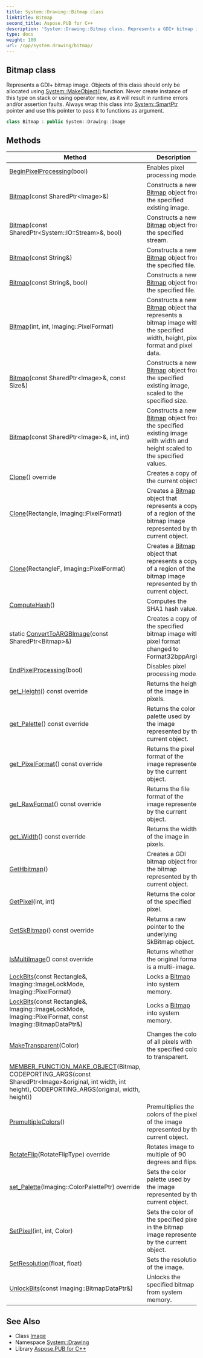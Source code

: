 ```yaml
---
title: System::Drawing::Bitmap class
linktitle: Bitmap
second_title: Aspose.PUB for C++
description: 'System::Drawing::Bitmap class. Represents a GDI+ bitmap image. Objects of this class should only be allocated using System::MakeObject() function. Never create instance of this type on stack or using operator new, as it will result in runtime errors and/or assertion faults. Always wrap this class into System::SmartPtr pointer and use this pointer to pass it to functions as argument in C++.'
type: docs
weight: 100
url: /cpp/system.drawing/bitmap/
---
```

## Bitmap class


Represents a GDI+ bitmap image. Objects of this class should only be allocated using [System::MakeObject()](../../system/makeobject/) function. Never create instance of this type on stack or using operator new, as it will result in runtime errors and/or assertion faults. Always wrap this class into [System::SmartPtr](../../system/smartptr/) pointer and use this pointer to pass it to functions as argument.

```cpp
class Bitmap : public System::Drawing::Image
```

## Methods

| Method | Description |
| --- | --- |
| [BeginPixelProcessing](./beginpixelprocessing/)(bool) | Enables pixel processing mode. |
| [Bitmap](./bitmap/)(const SharedPtr\<Image\>\&) | Constructs a new [Bitmap](./) object from the specified existing image. |
| [Bitmap](./bitmap/)(const SharedPtr\<System::IO::Stream\>\&, bool) | Constructs a new [Bitmap](./) object from the specified stream. |
| [Bitmap](./bitmap/)(const String\&) | Constructs a new [Bitmap](./) object from the specified file. |
| [Bitmap](./bitmap/)(const String\&, bool) | Constructs a new [Bitmap](./) object from the specified file. |
| [Bitmap](./bitmap/)(int, int, Imaging::PixelFormat) | Constructs a new [Bitmap](./) object that represents a bitmap image with the specified width, height, pixel format and pixel data. |
| [Bitmap](./bitmap/)(const SharedPtr\<Image\>\&, const Size\&) | Constructs a new [Bitmap](./) object from the specified existing image, scaled to the specified size. |
| [Bitmap](./bitmap/)(const SharedPtr\<Image\>\&, int, int) | Constructs a new [Bitmap](./) object from the specified existing image with width and height scaled to the specified values. |
| [Clone](./clone/)() override | Creates a copy of the current object. |
| [Clone](./clone/)(Rectangle, Imaging::PixelFormat) | Creates a [Bitmap](./) object that represents a copy of a region of the bitmap image represented by the current object. |
| [Clone](./clone/)(RectangleF, Imaging::PixelFormat) | Creates a [Bitmap](./) object that represents a copy of a region of the bitmap image represented by the current object. |
| [ComputeHash](./computehash/)() | Computes the SHA1 hash value. |
| static [ConvertToARGBImage](./converttoargbimage/)(const SharedPtr\<Bitmap\>\&) | Creates a copy of the specified bitmap image with pixel format changed to Format32bppArgb. |
| [EndPixelProcessing](./endpixelprocessing/)(bool) | Disables pixel processing mode. |
| [get_Height](./get_height/)() const override | Returns the height of the image in pixels. |
| [get_Palette](./get_palette/)() const override | Returns the color palette used by the image represented by the current object. |
| [get_PixelFormat](./get_pixelformat/)() const override | Returns the pixel format of the image represented by the current object. |
| [get_RawFormat](./get_rawformat/)() const override | Returns the file format of the image represented by the current object. |
| [get_Width](./get_width/)() const override | Returns the width of the image in pixels. |
| [GetHbitmap](./gethbitmap/)() | Creates a GDI bitmap object from the bitmap represented by the current object. |
| [GetPixel](./getpixel/)(int, int) | Returns the color of the specified pixel. |
| [GetSkBitmap](./getskbitmap/)() const override | Returns a raw pointer to the underlying SkBitmap object. |
| [IsMultiImage](./ismultiimage/)() const override | Returns whether the original format is a multi-image. |
| [LockBits](./lockbits/)(const Rectangle\&, Imaging::ImageLockMode, Imaging::PixelFormat) | Locks a [Bitmap](./) into system memory. |
| [LockBits](./lockbits/)(const Rectangle\&, Imaging::ImageLockMode, Imaging::PixelFormat, const Imaging::BitmapDataPtr\&) | Locks a [Bitmap](./) into system memory. |
| [MakeTransparent](./maketransparent/)(Color) | Changes the color of all pixels with the specified color to transparent. |
| [MEMBER_FUNCTION_MAKE_OBJECT](./member_function_make_object/)(Bitmap, CODEPORTING_ARGS(const SharedPtr\<Image\>\&original, int width, int height), CODEPORTING_ARGS(original, width, height)) |  |
| [PremultipleColors](./premultiplecolors/)() | Premultiplies the colors of the pixels of the image represented by the current object. |
| [RotateFlip](./rotateflip/)(RotateFlipType) override | Rotates image to multiple of 90 degrees and flips. |
| [set_Palette](./set_palette/)(Imaging::ColorPalettePtr) override | Sets the color palette used by the image represented by the current object. |
| [SetPixel](./setpixel/)(int, int, Color) | Sets the color of the specified pixel in the bitmap image represented by the current object. |
| [SetResolution](./setresolution/)(float, float) | Sets the resolution of the image. |
| [UnlockBits](./unlockbits/)(const Imaging::BitmapDataPtr\&) | Unlocks the specified bitmap from system memory. |
## See Also

* Class [Image](../image/)
* Namespace [System::Drawing](../)
* Library [Aspose.PUB for C++](../../)
